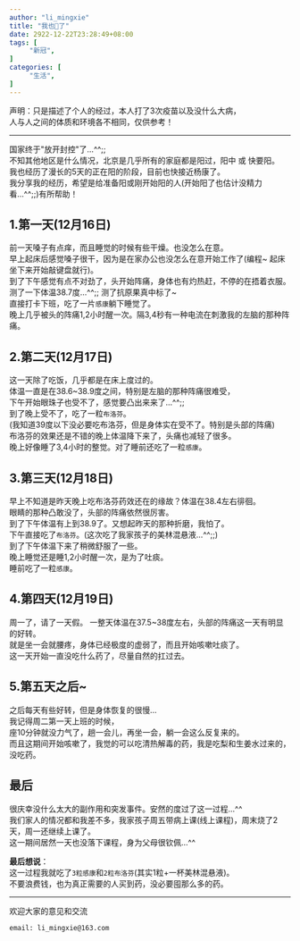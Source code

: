 ```yaml
---
author: "li_mingxie"
title: "我也🐑了"
date: 2922-12-22T23:28:49+08:00
tags: [
     "新冠",
]
categories: [
     "生活",
]
---
```


声明：只是描述了个人的经过，本人打了3次疫苗以及没什么大病，  
人与人之间的体质和环境各不相同，仅供参考！  

----------------------------------------------

国家终于"放开封控"了...^^;;  
不知其他地区是什么情况，北京是几乎所有的家庭都是阳过，阳中 或 快要阳。  
我也经历了漫长的5天的正在阳的阶段，目前也快接近杨康了。  
我分享我的经历，希望是给准备阳或刚开始阳的人(开始阳了也估计没精力看...^^;;)有所帮助！  

## 1.第一天(12月16日)

前一天嗓子有点痒，而且睡觉的时候有些干燥。也没怎么在意。  
早上起床后感觉嗓子很干，因为是在家办公也没怎么在意开始工作了(编程~ 起床坐下来开始敲键盘就行)。  
到了下午感觉有点不对劲了，头开始阵痛，身体也有灼热赶，不停的在捂着衣服。  
测了一下体温38.7度...^^;;  测了抗原果真中标了~  
直接打卡下班，吃了一片`感康`躺下睡觉了。  
晚上几乎被头的阵痛1,2小时醒一次。隔3,4秒有一种电流在刺激我的左脑的那种阵痛。  

## 2.第二天(12月17日)

这一天除了吃饭，几乎都是在床上度过的。  
体温一直是在38.6~38.9度之间，特别是左脑的那种阵痛很难受，  
下午开始眼珠子也受不了，感觉要凸出来来了...^^;;  
到了晚上受不了，吃了一粒`布洛芬`。  
(我知道39度以下没必要吃布洛芬，但是身体实在受不了。特别是头部的阵痛)  
布洛芬的效果还是不错的晚上体温降下来了，头痛也减轻了很多。  
晚上好像睡了3,4小时的整觉。对了睡前还吃了一粒`感康`。  

## 3.第三天(12月18日)

早上不知道是昨天晚上吃布洛芬药效还在的缘故？体温在38.4左右徘徊。  
眼睛的那种凸敢没了，头部的阵痛依然很厉害。  
到了下午体温有上到38.9了。又想起昨天的那种折磨，我怕了。  
下午直接吃了`布洛芬`。(这次吃了我家孩子的美林混悬液...^^;;)  
到了下午体温下来了稍微舒服了一些。  
晚上睡觉还是睡1,2小时醒一次，是为了吐痰。  
睡前吃了一粒`感康`。  

## 4.第四天(12月19日)

周一了，请了一天假。
一整天体温在37.5~38度左右，头部的阵痛这一天有明显的好转。  
就是坐一会就腰疼，身体已经极度的虚弱了，而且开始咳嗽吐痰了。  
这一天开始一直没吃什么药了，尽量自然的扛过去。  

## 5.第五天之后~

之后每天有些好转，但是身体恢复的很慢...  
我记得周二第一天上班的时候，  
座10分钟就没力气了，趟一会儿，再坐一会，躺一会这么反复来的。  
而且这期间开始咳嗽了，我觉的可以吃清热解毒的药，我是吃梨和生姜水过来的，没吃药。  

## 最后

很庆幸没什么太大的副作用和突发事件。安然的度过了这一过程...^^  
我们家人的情况都和我差不多，我家孩子周五带病上课(线上课程)，周末烧了2天，周一还继续上课了。  
这一期间居然一天也没落下课程，身为父母很钦佩...^^  

**最后想说**：  
这一过程我就吃了`3粒感康`和`2粒布洛芬`(其实1粒+一杯美林混悬液)。  
不要浪费钱，也为真正需要的人买到药，没必要囤那么多的药。  

----------------------------------------------
欢迎大家的意见和交流

`email: li_mingxie@163.com`
